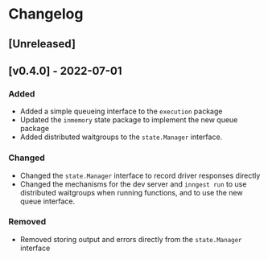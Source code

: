 # Changelog

## [Unreleased]

## [v0.4.0] - 2022-07-01

### Added

- Added a simple queueing interface to the `execution` package
- Updated the `inmemory` state package to implement the new queue package
- Added distributed waitgroups to the `state.Manager` interface.

### Changed

- Changed the `state.Manager` interface to record driver responses directly
- Changed the mechanisms for the dev server and `inngest run` to use distributed
  waitgroups when running functions, and to use the new queue interface.

### Removed

- Removed storing output and errors directly from the `state.Manager` interface
